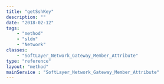 ```yaml
---
title: "getSshKey"
description: ""
date: "2018-02-12"
tags:
    - "method"
    - "sldn"
    - "Network"
classes:
    - "SoftLayer_Network_Gateway_Member_Attribute"
type: "reference"
layout: "method"
mainService : "SoftLayer_Network_Gateway_Member_Attribute"
---
```

